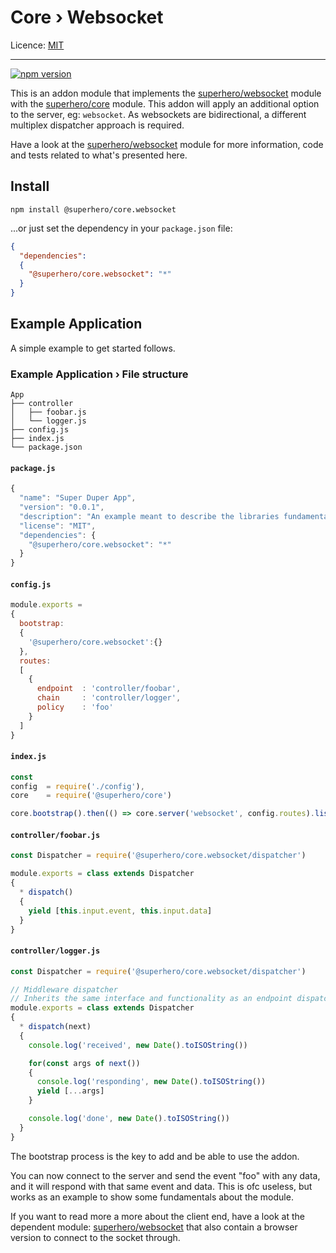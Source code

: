 # Core › Websocket

Licence: [MIT](https://opensource.org/licenses/MIT)

---

[![npm version](https://badge.fury.io/js/%40superhero%2Fcore.websocket.svg)](https://badge.fury.io/js/%40superhero%2Fcore.websocket)

This is an addon module that implements the [superhero/websocket](https://github.com/superhero/js.websocket) module with the [superhero/core](https://github.com/superhero/js.core) module. This addon will apply an additional option to the server, eg: `websocket`. As websockets are bidirectional, a different multiplex dispatcher approach is required.

Have a look at the [superhero/websocket](https://github.com/superhero/js.websocket) module for more information, code and tests related to what's presented here.

## Install

`npm install @superhero/core.websocket`

...or just set the dependency in your `package.json` file:

```json
{
  "dependencies":
  {
    "@superhero/core.websocket": "*"
  }
}
```

## Example Application

A simple example to get started follows.

### Example Application › File structure

```
App
├── controller
│   ├── foobar.js
│   └── logger.js
├── config.js
├── index.js
└── package.json
```

#### `package.js`

```js
{
  "name": "Super Duper App",
  "version": "0.0.1",
  "description": "An example meant to describe the libraries fundamentals",
  "license": "MIT",
  "dependencies": {
    "@superhero/core.websocket": "*"
  }
}

```

#### `config.js`

```js
module.exports =
{
  bootstrap:
  {
    '@superhero/core.websocket':{}
  },
  routes:
  [
    {
      endpoint  : 'controller/foobar',
      chain     : 'controller/logger',
      policy    : 'foo'
    }
  ]
}
```

#### `index.js`

```js
const
config  = require('./config'),
core    = require('@superhero/core')

core.bootstrap().then(() => core.server('websocket', config.routes).listen(80))
```

#### `controller/foobar.js`

```js
const Dispatcher = require('@superhero/core.websocket/dispatcher')

module.exports = class extends Dispatcher
{
  * dispatch()
  {
    yield [this.input.event, this.input.data]
  }
}
```

#### `controller/logger.js`

```js
const Dispatcher = require('@superhero/core.websocket/dispatcher')

// Middleware dispatcher
// Inherits the same interface and functionality as an endpoint dispatcher
module.exports = class extends Dispatcher
{
  * dispatch(next)
  {
    console.log('received', new Date().toISOString())

    for(const args of next())
    {
      console.log('responding', new Date().toISOString())
      yield [...args]
    }

    console.log('done', new Date().toISOString())
  }
}

```

The bootstrap process is the key to add and be able to use the addon.

You can now connect to the server and send the event "foo" with any data, and it will respond with that same event and data. This is ofc useless, but works as an example to show some fundamentals about the module.

If you want to read more a more about the client end, have a look at the dependent module: [superhero/websocket](https://github.com/superhero/js.websocket) that also contain a browser version to connect to the socket through.
